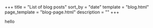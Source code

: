 +++
title = "List of blog posts"
sort_by = "date"
template = "blog.html"
page_template = "blog-page.html"
description = ""
+++

hello